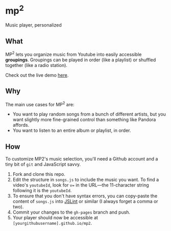 # mp<sup>2</sup>

Music player, personalized

## What

MP<sup>2</sup> lets you organize music from Youtube into easily accessible **groupings**. Groupings can be played in order (like a playlist) or shuffled together (like a radio station).

Check out the live demo [here](https://benchristel.github.io/music).

## Why

The main use cases for MP<sup>2</sup> are:

- You want to play random songs from a bunch of different artists, but you want slightly more fine-grained control than something like Pandora affords.
- You want to listen to an entire album or playlist, in order.

## How

To customize MP2's music selection, you'll need a Github account and a tiny bit of `git` and JavaScript savvy.

1. Fork and clone this repo.
2. Edit the structure in `songs.js` to include the music you want. To find a video's `youtubeId`, look for `v=` in the URL—the 11-character string following it is the `youtubeId`.
3. To ensure that you don't have syntax errors, you can copy-paste the content of `songs.js` into [JSLint](http://www.jslint.com/) or similar (I always forget a comma or two).
4. Commit your changes to the `gh-pages` branch and push.
5. Your player should now be accessible at `[yourgithubusername].github.io/mp2`.

